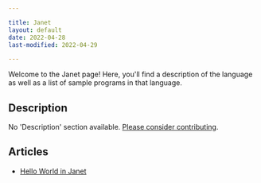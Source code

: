 ```yaml
---

title: Janet
layout: default
date: 2022-04-28
last-modified: 2022-04-29

---
```


Welcome to the Janet page! Here, you'll find a description of the language as well as a list of sample programs in that language.

## Description

No 'Description' section available. [Please consider contributing](https://github.com/TheRenegadeCoder/sample-programs-website).

## Articles

- [Hello World in Janet](https://sampleprograms.io/projects/hello-world/janet)